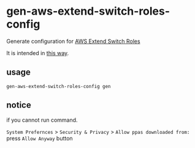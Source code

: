 # gen-aws-extend-switch-roles-config

Generate configuration for [AWS Extend Switch Roles](https://github.com/tilfinltd/aws-extend-switch-roles)


It is intended in [this way](https://docs.aws.amazon.com/organizations/latest/userguide/orgs_manage_accounts_access.html).

## usage
```
gen-aws-extend-switch-roles-config gen
```


## notice

if you cannot run command.

`System Prefernces` > `Security & Privacy`  > `Allow ppas downloaded from:`
press `Allow Anyway` button
